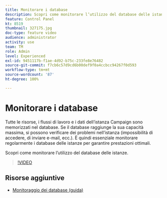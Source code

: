 ```yaml
---
title: Monitorare i database
description: Scopri come monitorare l’utilizzo del database delle istanze.
feature: Control Panel
kt: 8519
thumbnail: 327175.jpg
doc-type: feature video
audience: administrator
activity: use
team: TM
role: Admin
level: Experienced
exl-id: 9451117b-f1ae-4d92-b75c-233fe8e76482
source-git-commit: f7cb6c57d9cd6b00def9f0a4ccbcc94267f0d593
workflow-type: tm+mt
source-wordcount: '87'
ht-degree: 100%

---
```


# Monitorare i database

Tutte le risorse, i flussi di lavoro e i dati dell’istanza Campaign sono memorizzati nel database. Se il database raggiunge la sua capacità massima, si possono verificare dei problemi nell’istanza (impossibilità di accedere, di inviare e-mail, ecc.). È quindi essenziale monitorare regolarmente i database delle istanze per garantire prestazioni ottimali.

Scopri come monitorare l’utilizzo del database delle istanze.

>[!VIDEO](https://video.tv.adobe.com/v/327175?quality=12)

## Risorse aggiuntive

* [Monitoraggio dei database (guida)](https://experienceleague.adobe.com/docs/control-panel/using/performance-monitoring/database-monitoring.html?lang=it#performance-monitoring)
